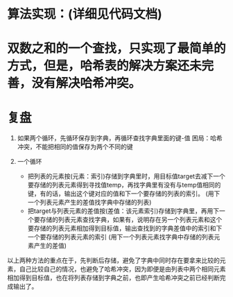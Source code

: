 # 算法实现：(详细见代码文档) #

# 双数之和的一个查找，只实现了最简单的方式，但是，哈希表的解决方案还未完善，没有解决哈希冲突。 #

# 复盘 #

1. 如果两个循环，先循环保存到字典，再循环查找字典里面的键-值
 困局：哈希冲突，不能把相同的值保存为两个不同的键

2. 一个循环
	-   把列表的元素按(元素：索引)存储到字典里时，用目标值target去减下一个要存储的列表元素得到寻找值temp，再找字典里有没有与temp值相同的键，有的话，输出这个键对应的值和下一个要存储的列表的索引。
	(用下一个列表元素产生的差值找字典中存储的列表)
	- 把target与列表元素的差值按(差值：该元素索引)存储到字典里，再用下一个要存储的列表元素查找字典，如果有，说明存在另一个列表元素和这个要存储的列表元素相加得到目标值，输出查找到的字典差值中的索引和下一个要存储的列表元素的索引
	(用下一个列表元素找字典中存储的列表元素产生的差值)

以上两种方法的重点在于，先判断后存储，避免了字典中同时存在要拿来比较的元素，自己比较自己的情况，也避免了哈希冲突，因为即便是由列表中两个相同元素相加得到目标值，也在将列表存储到字典之前，也即产生哈希冲突之前已经判断完成输出了。

